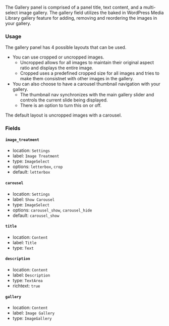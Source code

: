 The Gallery panel is comprised of a panel title, text content, and a multi-select image gallery. The gallery field utilizes the baked in WordPress Media Library gallery feature for adding, removing and reordering the images in your gallery.

### Usage

The gallery panel has 4 possible layouts that can be used.
* You can use cropped or uncropped images.
    * Uncropped allows for all images to maintain their original aspect ratio and displays the entire image.
    * Cropped uses a predefined cropped size for all images and tries to make them consistnet with other images in the gallery.
* You can also choose to have a carousel thumbnail navigation with your gallery.
    * The thumbnail nav synchronizes with the main gallery slider and controls the current slide being displayed.
    * There is an option to turn this on or off.

The default layout is uncropped images with a carousel.


### Fields

#### `image_treatment`
* location: `Settings`
* label: `Image Treatment`
* type: `ImageSelect`
* options: `letterbox`, `crop`
* default: `letterbox`

#### `carousel`
* location: `Settings`
* label: `Show Carousel`
* type: `ImageSelect`
* options: `carousel_show`, `carousel_hide`
* default: `carousel_show`

#### `title`
* location: `Content`
* label: `Title`
* type: `Text`

#### `description`
* location: `Content`
* label: `Description`
* type: `TextArea`
* richtext: `true`

#### `gallery`
* location: `Content`
* label: `Image Gallery`
* type: `ImageGallery`
